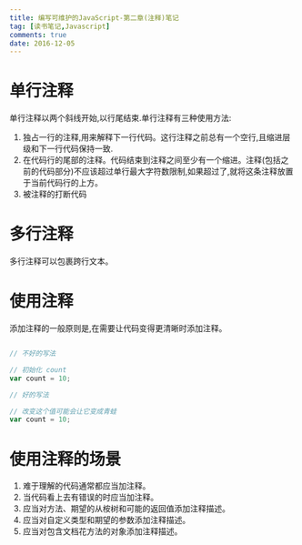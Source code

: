 ```yaml
---
title: 编写可维护的JavaScript-第二章(注释)笔记
tag: [读书笔记,Javascript]
comments: true
date: 2016-12-05
---
```






# 单行注释

单行注释以两个斜线开始,以行尾结束.单行注释有三种使用方法:

1.  独占一行的注释,用来解释下一行代码。这行注释之前总有一个空行,且缩进层级和下一行代码保持一致.
2.  在代码行的尾部的注释。代码结束到注释之间至少有一个缩进。注释(包括之前的代码部分)不应该超过单行最大字符数限制,如果超过了,就将这条注释放置于当前代码行的上方。
3.  被注释的打断代码


#  多行注释

多行注释可以包裹跨行文本。

# 使用注释

添加注释的一般原则是,在需要让代码变得更清晰时添加注释。

```javascript

// 不好的写法

// 初始化 count
var count = 10;

// 好的写法

// 改变这个值可能会让它变成青蛙
var count = 10;
```

# 使用注释的场景

1.  难于理解的代码通常都应当加注释。
2.  当代码看上去有错误的时应当加注释。
3.  应当对方法、期望的从桉树和可能的返回值添加注释描述。
4.  应当对自定义类型和期望的参数添加注释描述。
5.  应当对包含文档花方法的对象添加注释描述。

